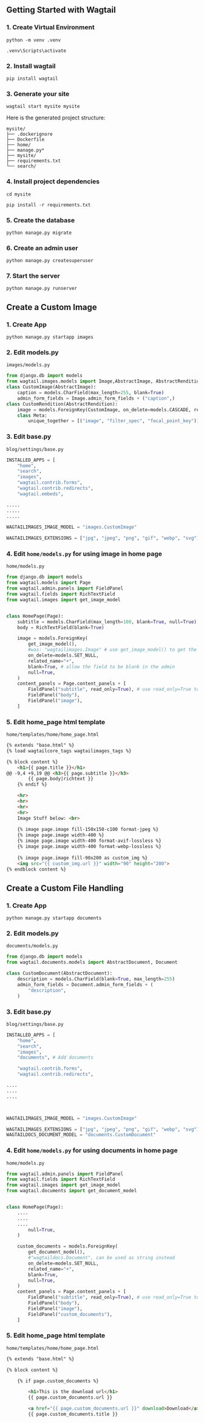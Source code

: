 ## Getting Started with Wagtail
### 1. Create Virtual Environment
```
python -m venv .venv
```
```
.venv\Scripts\activate
```
### 2. Install wagtail
```
pip install wagtail
```
### 3. Generate your site
```
wagtail start mysite mysite
```
Here is the generated project structure:
```
mysite/
├── .dockerignore
├── Dockerfile
├── home/
├── manage.py*
├── mysite/
├── requirements.txt
└── search/
```
### 4. Install project dependencies
```
cd mysite
```
```
pip install -r requirements.txt
```

### 5. Create the database
```
python manage.py migrate
```
### 6. Create an admin user
```
python manage.py createsuperuser
```
### 7. Start the server
```
python manage.py runserver
```

## Create a Custom Image
### 1. Create App
```
python manage.py startapp images
```
### 2. Edit models.py
`images/models.py`

```py
from django.db import models
from wagtail.images.models import Image,AbstractImage, AbstractRendition
class CustomImage(AbstractImage):
    caption = models.CharField(max_length=255, blank=True)
    admin_form_fields = Image.admin_form_fields + ("caption",)
class CustomRendition(AbstractRendition):
    image = models.ForeignKey(CustomImage, on_delete=models.CASCADE, related_name="renditions")
    class Meta:
        unique_together = [("image", "filter_spec", "focal_point_key")]
```

### 3. Edit base.py
`blog/settings/base.py`
```py
INSTALLED_APPS = [
    "home",
    "search",
    "images", 
    "wagtail.contrib.forms",
    "wagtail.contrib.redirects",
    "wagtail.embeds",

.....
.....
.....

WAGTAILIMAGES_IMAGE_MODEL = "images.CustomImage"

WAGTAILIMAGES_EXTENSIONS = ["jpg", "jpeg", "png", "gif", "webp", "svg"]
```
### 4. Edit `home/models.py` for using image in home page
`home/models.py`
```py
from django.db import models
from wagtail.models import Page
from wagtail.admin.panels import FieldPanel
from wagtail.fields import RichTextField
from wagtail.images import get_image_model


class HomePage(Page):
    subtitle = models.CharField(max_length=100, blank=True, null=True)
    body = RichTextField(blank=True)

    image = models.ForeignKey(
        get_image_model(),
        #was: "wagtailimages.Image" # use get_image_model() to get the image model,
        on_delete=models.SET_NULL,
        related_name="+",
        blank=True, # allow the field to be blank in the admin
        null=True,
    )
    content_panels = Page.content_panels + [
        FieldPanel("subtitle", read_only=True), # use read_only=True to make the field read-only
        FieldPanel("body"),
        FieldPanel("image"),
    ]
```
### 5. Edit home_page html template
`home/templates/home/home_page.html`
```html
{% extends "base.html" %}
{% load wagtailcore_tags wagtailimages_tags %}

{% block content %}
    <h1>{{ page.title }}</h1>
@@ -9,4 +9,19 @@ <h3>{{ page.subtitle }}</h3>
        {{ page.body|richtext }}
    {% endif %}

    <hr>
    <hr>
    <hr>
    <hr>
    Image Stuff below: <br>
   
    {% image page.image fill-150x150-c100 format-jpeg %}
    {% image page.image width-400 %}
    {% image page.image width-400 format-avif-lossless %}
    {% image page.image width-400 format-webp-lossless %}
    
    {% image page.image fill-90x200 as custom_img %}
    <img src="{{ custom_img.url }}" width="90" height="200">
{% endblock content %}
```
## Create a Custom File Handling
### 1. Create App
```
python manage.py startapp documents
```
### 2. Edit models.py
`documents/models.py`
```py
from django.db import models
from wagtail.documents.models import AbstractDocument, Document

class CustomDocument(AbstractDocument):
    description = models.CharField(blank=True, max_length=255)
    admin_form_fields = Document.admin_form_fields + (
        "description",
    )
```
### 3. Edit base.py
`blog/settings/base.py`
```py
INSTALLED_APPS = [
    "home",
    "search",
    "images",
    "documents", # Add documents

    "wagtail.contrib.forms",
    "wagtail.contrib.redirects",

....
....
....



WAGTAILIMAGES_IMAGE_MODEL = "images.CustomImage"

WAGTAILIMAGES_EXTENSIONS = ["jpg", "jpeg", "png", "gif", "webp", "svg"]
WAGTAILDOCS_DOCUMENT_MODEL = "documents.CustomDocument"
```
### 4. Edit `home/models.py` for using documents in home page
`home/models.py`
```py
from wagtail.admin.panels import FieldPanel
from wagtail.fields import RichTextField
from wagtail.images import get_image_model
from wagtail.documents import get_document_model


class HomePage(Page):
    ....
    ....
    ....
        null=True,
    )

    custom_documents = models.ForeignKey(
        get_document_model(),
        #"wagtaildocs.Document", can be used as string instead
        on_delete=models.SET_NULL,
        related_name="+",
        blank=True,
        null=True,
    )
    content_panels = Page.content_panels + [
        FieldPanel("subtitle", read_only=True), # use read_only=True to make the field read-only
        FieldPanel("body"),
        FieldPanel("image"),
        FieldPanel("custom_documents"),
    ]
```
### 5. Edit home_page html template
`home/templates/home/home_page.html`
```html
{% extends "base.html" %}

{% block content %}

    {% if page.custom_documents %}

        <h1>This is the download url</h1>
        {{ page.custom_documents.url }}

        <a href="{{ page.custom_documents.url }}" download>Download</a>
        {{ page.custom_documents.title }}
```
